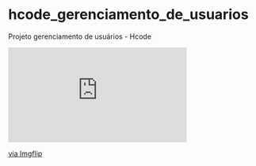 # hcode_gerenciamento_de_usuarios
Projeto gerenciamento de usuários - Hcode

<div style="width:360px;max-width:100%;"><div style="height:0;padding-bottom:53.33%;position:relative;"><iframe width="360" height="192" style="position:absolute;top:0;left:0;width:100%;height:100%;" frameBorder="0" src="https://imgflip.com/embed/47ky1o"></iframe></div><p><a href="https://imgflip.com/gif/47ky1o">via Imgflip</a></p></div>
